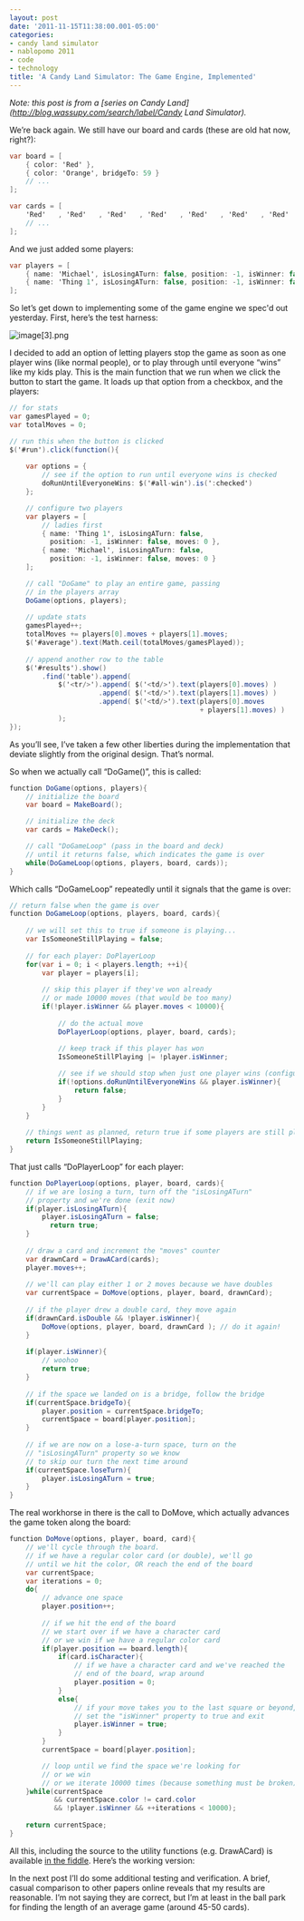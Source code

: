```yaml
---
layout: post
date: '2011-11-15T11:38:00.001-05:00'
categories:
- candy land simulator
- nablopomo 2011
- code
- technology
title: 'A Candy Land Simulator: The Game Engine, Implemented'
---
```



*Note: this post is from a *[*series on Candy Land*](http://blog.wassupy.com/search/label/Candy Land Simulator)*.*

We’re back again. We still have our board and cards (these are old hat now, right?):  
```cs
var board = [
    { color: 'Red' },
    { color: 'Orange', bridgeTo: 59 }
    // ...
];

var cards = [
    'Red'   , 'Red'   , 'Red'   , 'Red'   , 'Red'   , 'Red'   , 'Red'   , 'Red'
    // ...
];
```



And we just added some players:


```cs
var players = [
    { name: 'Michael', isLosingATurn: false, position: -1, isWinner: false, moves = 0 },
    { name: 'Thing 1', isLosingATurn: false, position: -1, isWinner: false, moves = 0 }
];
```



So let’s get down to implementing some of the game engine we spec'd out yesterday. First, here’s the test harness:


![image[3].png](/assets/2011/image[3].png)


I decided to add an option of letting players stop the game as soon as one player wins (like normal people), or to play through until everyone “wins” like my kids play. This is the main function that we run when we click the button to start the game. It loads up that option from a checkbox, and the players:


```cs
// for stats
var gamesPlayed = 0;
var totalMoves = 0;

// run this when the button is clicked
$('#run').click(function(){
    
    var options = { 
        // see if the option to run until everyone wins is checked
        doRunUntilEveryoneWins: $('#all-win').is(':checked')
    };

    // configure two players
    var players = [
        // ladies first
        { name: 'Thing 1', isLosingATurn: false, 
          position: -1, isWinner: false, moves: 0 },
        { name: 'Michael', isLosingATurn: false, 
          position: -1, isWinner: false, moves: 0 }
    ];

    // call "DoGame" to play an entire game, passing 
    // in the players array
    DoGame(options, players);
    
    // update stats
    gamesPlayed++;
    totalMoves += players[0].moves + players[1].moves;
    $('#average').text(Math.ceil(totalMoves/gamesPlayed));
    
    // append another row to the table
    $('#results').show()
        .find('table').append( 
            $('<tr/>').append( $('<td/>').text(players[0].moves) )
                      .append( $('<td/>').text(players[1].moves) )
                      .append( $('<td/>').text(players[0].moves 
                                               + players[1].moves) )
            );
});
```



As you’ll see, I’ve taken a few other liberties during the implementation that deviate slightly from the original design. That’s normal. 


So when we actually call “DoGame()”, this is called:


```cs
function DoGame(options, players){
    // initialize the board
    var board = MakeBoard();

    // initialize the deck
    var cards = MakeDeck();

    // call "DoGameLoop" (pass in the board and deck) 
    // until it returns false, which indicates the game is over
    while(DoGameLoop(options, players, board, cards));
}
```



Which calls “DoGameLoop” repeatedly until it signals that the game is over:


```cs
// return false when the game is over
function DoGameLoop(options, players, board, cards){
    
    // we will set this to true if someone is playing...
    var IsSomeoneStillPlaying = false; 
    
    // for each player: DoPlayerLoop
    for(var i = 0; i < players.length; ++i){
        var player = players[i];
        
        // skip this player if they've won already
        // or made 10000 moves (that would be too many)
        if(!player.isWinner && player.moves < 10000){
            
            // do the actual move
            DoPlayerLoop(options, player, board, cards);
            
            // keep track if this player has won
            IsSomeoneStillPlaying |= !player.isWinner;

            // see if we should stop when just one player wins (configurable)
            if(!options.doRunUntilEveryoneWins && player.isWinner){
                return false;
            }
        }  
    }
    
    // things went as planned, return true if some players are still playing
    return IsSomeoneStillPlaying;
}
```



That just calls “DoPlayerLoop” for each player:


```cs
function DoPlayerLoop(options, player, board, cards){
    // if we are losing a turn, turn off the "isLosingATurn" 
    // property and we're done (exit now)
    if(player.isLosingATurn){
        player.isLosingATurn = false;
          return true;
    }
    
    // draw a card and increment the "moves" counter
    var drawnCard = DrawACard(cards);
    player.moves++;
    
    // we'll can play either 1 or 2 moves because we have doubles
    var currentSpace = DoMove(options, player, board, drawnCard);
    
    // if the player drew a double card, they move again  
    if(drawnCard.isDouble && !player.isWinner){
        DoMove(options, player, board, drawnCard ); // do it again!
    }
    
    if(player.isWinner){
        // woohoo
        return true;
    }
    
    // if the space we landed on is a bridge, follow the bridge
    if(currentSpace.bridgeTo){
        player.position = currentSpace.bridgeTo;
        currentSpace = board[player.position];
    }
          
    // if we are now on a lose-a-turn space, turn on the 
    // "isLosingATurn" property so we know 
    // to skip our turn the next time around
    if(currentSpace.loseTurn){
        player.isLosingATurn = true;
    }
}
```



The real workhorse in there is the call to DoMove, which actually advances the game token along the board:


```cs
function DoMove(options, player, board, card){
    // we'll cycle through the board. 
    // if we have a regular color card (or double), we'll go 
    // until we hit the color, OR reach the end of the board
    var currentSpace;
    var iterations = 0;
    do{
        // advance one space
        player.position++;
    
        // if we hit the end of the board
        // we start over if we have a character card
        // or we win if we have a regular color card
        if(player.position == board.length){
            if(card.isCharacter){
                // if we have a character card and we've reached the 
                // end of the board, wrap around
                player.position = 0;
            }
            else{
                // if your move takes you to the last square or beyond, you win 
                // set the "isWinner" property to true and exit
                player.isWinner = true;
            }
        }
        currentSpace = board[player.position];

        // loop until we find the space we're looking for
        // or we win
        // or we iterate 10000 times (because something must be broken)
    }while(currentSpace 
           && currentSpace.color != card.color 
           && !player.isWinner && ++iterations < 10000);
    
    return currentSpace;
}
```



All this, including the source to the utility functions (e.g. DrawACard) is available [in the fiddle](http://jsfiddle.net/mharen/crgAX/35/). Here’s the working version:





In the next post I’ll do some additional testing and verification. A brief, casual comparison to other papers online reveals that my results are reasonable. I’m not saying they are correct, but I’m at least in the ball park for finding the length of an average game (around 45-50 cards).